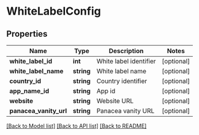 # WhiteLabelConfig

## Properties
Name | Type | Description | Notes
------------ | ------------- | ------------- | -------------
**white_label_id** | **int** | White label identifier | [optional] 
**white_label_name** | **string** | White label name | [optional] 
**country_id** | **string** | Country identifier | [optional] 
**app_name_id** | **string** | App id | [optional] 
**website** | **string** | Website URL | [optional] 
**panacea_vanity_url** | **string** | Panacea vanity URL | [optional] 

[[Back to Model list]](../README.md#documentation-for-models) [[Back to API list]](../README.md#documentation-for-api-endpoints) [[Back to README]](../README.md)


